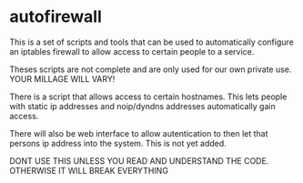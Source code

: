 autofirewall
============

This is a set of scripts and tools that can be used to automatically configure an iptables firewall to allow access to certain people to a service.

Theses scripts are not complete and are only used for our own private use. YOUR MILLAGE WILL VARY!

There is a script that allows access to certain hostnames. This lets people with static ip addresses and noip/dyndns addresses automatically gain access.

There will also be web interface to allow autentication to then let that persons ip address into the system. This is not yet added.

DONT USE THIS UNLESS YOU READ AND UNDERSTAND THE CODE. OTHERWISE IT WILL BREAK EVERYTHING
